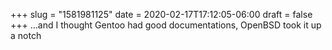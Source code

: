 +++
slug = "1581981125"
date = 2020-02-17T17:12:05-06:00
draft = false
+++
...and I thought Gentoo had good documentations, OpenBSD took it up a notch